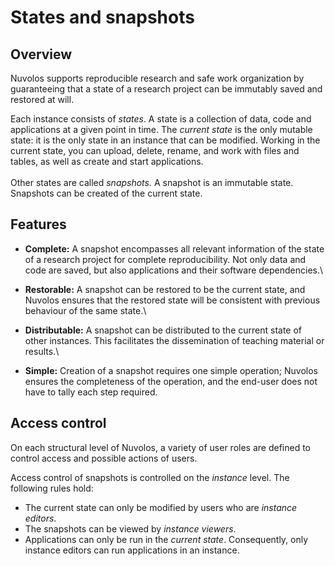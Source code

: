 # States and snapshots

## Overview

Nuvolos supports reproducible research and safe work organization by guaranteeing that a state of a research project can be immutably saved and restored at will.

Each instance consists of _states_. A state is a collection of data, code and applications at a given point in time. The _current state_ is the only mutable state: it is the only state in an instance that can be modified. Working in the current state, you can upload, delete, rename, and work with files and tables, as well as create and start applications. \
\
Other states are called _snapshots._ A snapshot is an immutable state. Snapshots can be created of the current state.

## Features

* **Complete:** A snapshot encompasses all relevant information of the state of a research project for complete reproducibility. Not only data and code are saved, but also applications and their software dependencies.\

* **Restorable:** A snapshot can be restored to be the current state, and Nuvolos ensures that the restored state will be consistent with previous behaviour of the same state.\

* **Distributable:** A snapshot can be distributed to the current state of other instances. This facilitates the dissemination of teaching material or results.\

* **Simple:** Creation of a snapshot requires one simple operation; Nuvolos ensures the completeness of the operation, and the end-user does not have to tally each step required.

## Access control

On each structural level of Nuvolos, a variety of user roles are defined to control access and possible actions of users.&#x20;

Access control of snapshots is controlled on the _instance_ level. The following rules hold:

* The current state can only be modified by users who are _instance editors_.
* The snapshots can be viewed by _instance viewers_.
* Applications can only be run in the _current state_. Consequently, only instance editors can run applications in an instance.
